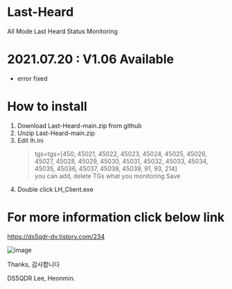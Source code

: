 # Last-Heard
All Mode Last Heard Status Monitoring

# 2021.07.20 : V1.06 Available
  - error fixed

# How to install
1. Download Last-Heard-main.zip from github
2. Unzip Last-Heard-main.zip 
3. Edit lh.ini 
   > tgs=tgs=[450, 45021, 45022, 45023, 45024, 45025, 45026, 45027, 45028, 45029, 45030, 45031, 45032, 45033, 45034, 45035, 45036, 45037, 45038, 45039, 91, 93, 214]  
   > you can add, delete TGs what you monitoring 
   > Save
4. Double click LH_Client.exe 

# For more information click below link
https://ds5qdr-dv.tistory.com/234

![image](https://user-images.githubusercontent.com/64110724/123597205-ff1ab380-d82d-11eb-8423-490047bc3ef3.png)

Thanks, 감사합니다

DS5QDR Lee, Heonmin.
